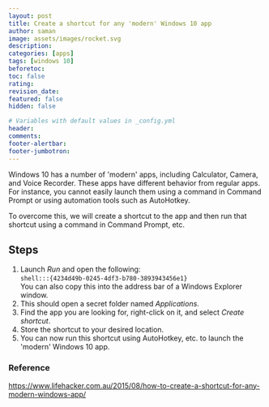 ```yaml
---
layout: post
title: Create a shortcut for any 'modern' Windows 10 app
author: saman
image: assets/images/rocket.svg
description: 
categories: [apps]
tags: [windows 10]
beforetoc: 
toc: false
rating: 
revision_date: 
featured: false
hidden: false

# Variables with default values in _config.yml
header: 
comments: 
footer-alertbar: 
footer-jumbotron: 
---
```

Windows 10 has a number of 'modern' apps, including Calculator, Camera, and Voice Recorder. These apps have different behavior from regular apps. For instance, you cannot easily launch them using a command in Command Prompt or using automation tools such as AutoHotkey.

To overcome this, we will create a shortcut to the app and then run that shortcut using a command in Command Prompt, etc.

## Steps
1. Launch *Run* and open the following:  
`shell:::{4234d49b-0245-4df3-b780-3893943456e1}`  
You can also copy this into the address bar of a Windows Explorer window.
1. This should open a secret folder named *Applications*.
1. Find the app you are looking for, right-click on it, and select *Create shortcut*.
1. Store the shortcut to your desired location.
1. You can now run this shortcut using AutoHotkey, etc. to launch the 'modern' Windows 10 app.

### Reference
<https://www.lifehacker.com.au/2015/08/how-to-create-a-shortcut-for-any-modern-windows-app/>
